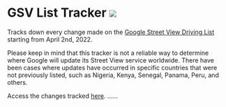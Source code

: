 # GSV List Tracker ![](https://github.com/juanpisuribe13/gsv-list-tracker/actions/workflows/automate.yml/badge.svg?event=push)

Tracks down every change made on the [Google Street View 
Driving List](https://www.google.com/streetview/explore/#sv-headed) 
starting from April 2nd, 2022.

Please keep in mind that this tracker is not a reliable way 
to determine where Google will update its Street View service 
worldwide. There have been cases where updates have occurred 
in specific countries that were not previously listed, such 
as Nigeria, Kenya, Senegal, Panama, Peru, and others.

Access the changes tracked [here](https://github.com/juanpisuribe13/gsv-list-tracker/commits/main/data.json).
......
